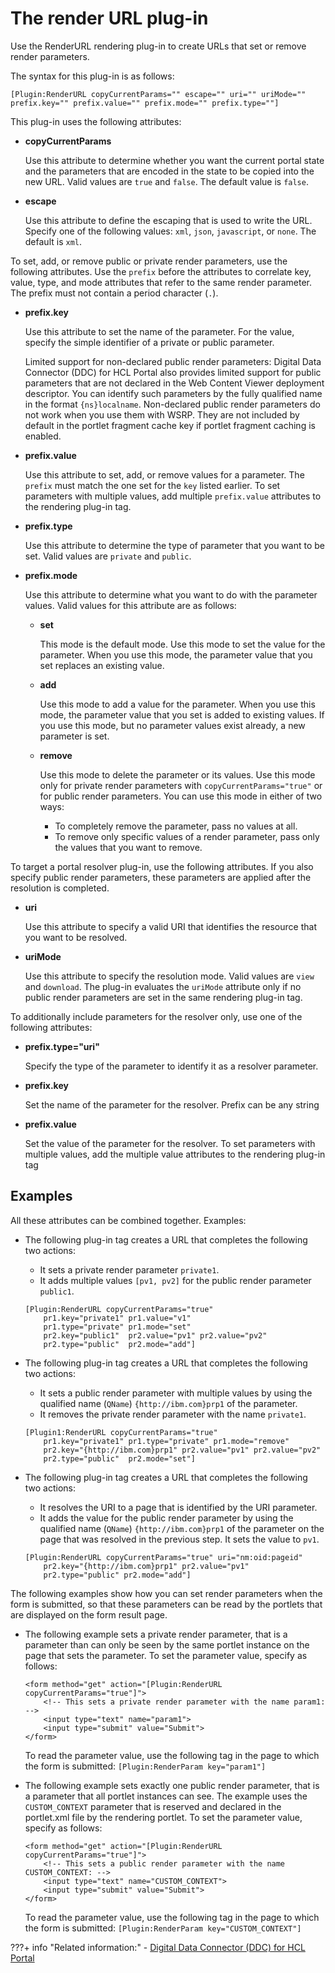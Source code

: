 # The render URL plug-in

Use the RenderURL rendering plug-in to create URLs that set or remove render parameters.

The syntax for this plug-in is as follows:

```
[Plugin:RenderURL copyCurrentParams="" escape="" uri="" uriMode="" 
prefix.key="" prefix.value="" prefix.mode="" prefix.type=""]
```

This plug-in uses the following attributes:

-   **copyCurrentParams**

    Use this attribute to determine whether you want the current portal state and the parameters that are encoded in the state to be copied into the new URL. Valid values are `true` and `false`. The default value is `false`.

-   **escape**

    Use this attribute to define the escaping that is used to write the URL. Specify one of the following values: `xml`, `json`, `javascript`, or `none`. The default is `xml`.


To set, add, or remove public or private render parameters, use the following attributes. Use the `prefix` before the attributes to correlate key, value, type, and mode attributes that refer to the same render parameter. The prefix must not contain a period character \(`.`\).

-   **prefix.key**

    Use this attribute to set the name of the parameter. For the value, specify the simple identifier of a private or public parameter.

    Limited support for non-declared public render parameters: Digital Data Connector \(DDC\) for HCL Portal also provides limited support for public parameters that are not declared in the Web Content Viewer deployment descriptor. You can identify such parameters by the fully qualified name in the format `{ns}localname`. Non-declared public render parameters do not work when you use them with WSRP. They are not included by default in the portlet fragment cache key if portlet fragment caching is enabled.

-   **prefix.value**

    Use this attribute to set, add, or remove values for a parameter. The `prefix` must match the one set for the `key` listed earlier. To set parameters with multiple values, add multiple `prefix.value` attributes to the rendering plug-in tag.

-   **prefix.type**

    Use this attribute to determine the type of parameter that you want to be set. Valid values are `private` and `public`.

-   **prefix.mode**

    Use this attribute to determine what you want to do with the parameter values. Valid values for this attribute are as follows:

    -   **set**

        This mode is the default mode. Use this mode to set the value for the parameter. When you use this mode, the parameter value that you set replaces an existing value.

    -   **add**

        Use this mode to add a value for the parameter. When you use this mode, the parameter value that you set is added to existing values. If you use this mode, but no parameter values exist already, a new parameter is set.

    -   **remove**

        Use this mode to delete the parameter or its values. Use this mode only for private render parameters with `copyCurrentParams="true"` or for public render parameters. You can use this mode in either of two ways:

        -   To completely remove the parameter, pass no values at all.
        -   To remove only specific values of a render parameter, pass only the values that you want to remove.

To target a portal resolver plug-in, use the following attributes. If you also specify public render parameters, these parameters are applied after the resolution is completed.

-   **uri**

    Use this attribute to specify a valid URI that identifies the resource that you want to be resolved.

-   **uriMode**

    Use this attribute to specify the resolution mode. Valid values are `view` and `download`. The plug-in evaluates the `uriMode` attribute only if no public render parameters are set in the same rendering plug-in tag.


To additionally include parameters for the resolver only, use one of the following attributes:

-   **prefix.type="uri"**

    Specify the type of the parameter to identify it as a resolver parameter.

-   **prefix.key**

    Set the name of the parameter for the resolver. Prefix can be any string

-   **prefix.value**

    Set the value of the parameter for the resolver. To set parameters with multiple values, add the multiple value attributes to the rendering plug-in tag


## Examples

All these attributes can be combined together. Examples:

-   The following plug-in tag creates a URL that completes the following two actions:

    -   It sets a private render parameter `private1`.
    -   It adds multiple values `[pv1, pv2]` for the public render parameter `public1`.
    ```
    [Plugin:RenderURL copyCurrentParams="true" 
        pr1.key="private1" pr1.value="v1"                  
        pr1.type="private" pr1.mode="set"
        pr2.key="public1"  pr2.value="pv1" pr2.value="pv2" 
        pr2.type="public"  pr2.mode="add"] 
    ```

-   The following plug-in tag creates a URL that completes the following two actions:

    -   It sets a public render parameter with multiple values by using the qualified name \(`QName`\) `{http://ibm.com}prp1` of the parameter.
    -   It removes the private render parameter with the name `private1`.
    ```
    [Plugin1:RenderURL copyCurrentParams="true" 
        pr1.key="private1" pr1.type="private" pr1.mode="remove"
        pr2.key="{http://ibm.com}prp1" pr2.value="pv1" pr2.value="pv2" 
        pr2.type="public"  pr2.mode="set"]
    ```

-   The following plug-in tag creates a URL that completes the following two actions:

    -   It resolves the URI to a page that is identified by the URI parameter.
    -   It adds the value for the public render parameter by using the qualified name \(`QName`\) `{http://ibm.com}prp1` of the parameter on the page that was resolved in the previous step. It sets the value to `pv1`.
    ```
    [Plugin:RenderURL copyCurrentParams="true" uri="nm:oid:pageid" 
        pr2.key="{http://ibm.com}prp1" pr2.value="pv1" 
        pr2.type="public" pr2.mode="add"] 
    ```


The following examples show how you can set render parameters when the form is submitted, so that these parameters can be read by the portlets that are displayed on the form result page.

-   The following example sets a private render parameter, that is a parameter than can only be seen by the same portlet instance on the page that sets the parameter. To set the parameter value, specify as follows:

    ```
    <form method="get" action="[Plugin:RenderURL copyCurrentParams="true"]">
        <!-- This sets a private render parameter with the name param1: -->
        <input type="text" name="param1">
        <input type="submit" value="Submit">
    </form>
    ```

    To read the parameter value, use the following tag in the page to which the form is submitted: `[Plugin:RenderParam key="param1"]`

-   The following example sets exactly one public render parameter, that is a parameter that all portlet instances can see. The example uses the `CUSTOM_CONTEXT` parameter that is reserved and declared in the portlet.xml file by the rendering portlet. To set the parameter value, specify as follows:

    ```
    <form method="get" action="[Plugin:RenderURL copyCurrentParams="true"]">
        <!-- This sets a public render parameter with the name CUSTOM_CONTEXT: -->
        <input type="text" name="CUSTOM_CONTEXT">
        <input type="submit" value="Submit">
    </form>
    ```

    To read the parameter value, use the following tag in the page to which the form is submitted: `[Plugin:RenderParam key="CUSTOM_CONTEXT"]`


???+ info "Related information:"
    - [Digital Data Connector \(DDC\) for HCL Portal](../../../../../../../../extend_dx/ddc/index.md)

